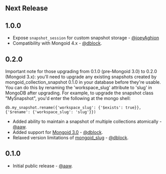 Next Release
------------

1.0.0
-----

* Expose `snapshot_session` for custom snapshot storage - [@joeyAghion](https://github.com/joeyAghion)
* Compatibility with Mongoid 4.x - [@dblock](https://github.com/dblock).

0.2.0
-----

Important note for those upgrading from 0.1.0 (pre-Mongoid 3.0) to 0.2.0 (Mongoid 3.x): you'll need to upgrade any
existing snapshots created by mongoid_collection_snapshot 0.1.0 in your database before they're usable. You can
do this by renaming the 'workspace_slug' attribute to 'slug' in MongoDB after upgrading. For example,
to upgrade the snapshot class "MySnapshot", you'd enter the following at the mongo shell:

    db.my_snapshot.rename({'workspace_slug': {'$exists': true}}, {'$rename': {'workspace_slug': 'slug'}})

* Added ability to maintain a snapshot of multiple collections atomically - [@aaw](https://github.com/aaw).
* Added support for [Mongoid 3.0](https://github.com/mongoid/mongoid) - [@dblock](https://github.com/dblock).
* Relaxed version limitations of [mongoid_slug](https://github.com/digitalplaywright/mongoid-slug) - [@dblock](https://github.com/dblock).

0.1.0
-----

* Initial public release - [@aaw](https://github.com/aaw).
